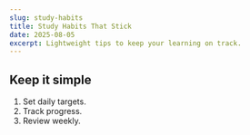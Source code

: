 ```yaml
---
slug: study-habits
title: Study Habits That Stick
date: 2025-08-05
excerpt: Lightweight tips to keep your learning on track.
---
```


## Keep it simple

1. Set daily targets.
2. Track progress.
3. Review weekly.

